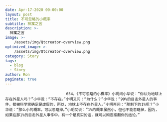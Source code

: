 ```yaml
---
date: Apr-17-2020 00:00:00
layout: post
title: 不可忽略的小概率
subtitle: 神寓之言
description: >-
  神寓之言
image: >-
    /assets/img/Qtcreator-overview.png
optimized_image: >-
    /assets/img/Qtcreator-overview.png
category: Story
tags:
  - blog
  - Story
author: Ron
paginate: true
---
```


							　　654，《不可忽略的小概率》小明问小华说：“你认为地球上存在外星人吗？”小华说：“不存在。”小明又问：“为什么？”小华说：“99%的目击外星人的事件，都被科学家确定是虚假的，所以，地球上不存在外星人。”小明再问：“那剩下的1%呢？”小华说：“那么小的概率，可以忽略掉。”小明又说：“1%的概率虽然小，但也不能忽略掉，因为，如果在那1%的目击外星人事件中，有一个是真实的话，就可以彻底推翻你的结论。”
							
							
						